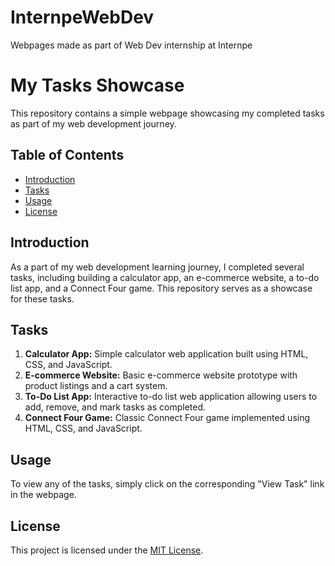 # InternpeWebDev
Webpages made as part of Web Dev internship at Internpe

# My Tasks Showcase

This repository contains a simple webpage showcasing my completed tasks as part of my web development journey.

## Table of Contents

- [Introduction](#introduction)
- [Tasks](#tasks)
- [Usage](#usage)
- [License](#license)

## Introduction

As a part of my web development learning journey, I completed several tasks, including building a calculator app, an e-commerce website, a to-do list app, and a Connect Four game. This repository serves as a showcase for these tasks.

## Tasks

1. **Calculator App:** Simple calculator web application built using HTML, CSS, and JavaScript.
2. **E-commerce Website:** Basic e-commerce website prototype with product listings and a cart system.
3. **To-Do List App:** Interactive to-do list web application allowing users to add, remove, and mark tasks as completed.
4. **Connect Four Game:** Classic Connect Four game implemented using HTML, CSS, and JavaScript.

## Usage

To view any of the tasks, simply click on the corresponding "View Task" link in the webpage.

## License

This project is licensed under the [MIT License](LICENSE).
